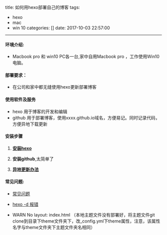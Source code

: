 title: 如何用hexo部署自己的博客
tags:
  - hexo
  - mac
  - win 10
categories: []
date: 2017-10-03 22:57:00
---
#### 环境介绍:
- Macbook pro 和 win10 PC各一台,家中自用Macbook pro ，工作使用Win10电脑。

#### 部署要求：
- 在公司和家中都无缝使用hexo更新部署博客



#### 使用软件及服务
- hexo 用于博客的开发和编辑
- github 用于部署博客，使用xxxx.github.io域名，方便易记。同时记录代码，方便异地下载更新

<!--more-->

#### 安装步骤

1. **[安装hexo](http://ibruce.info/2013/11/22/hexo-your-blog/)**
2. **安装github**,太简单了

3. **[异地更新办法](https://www.zhihu.com/question/21193762)**

#### 常见问题:

- [常见问题](http://xuanwo.org/2014/08/14/hexo-usual-problem/#%E6%9C%AC%E5%9C%B0%E6%B5%8F%E8%A7%88%E6%B2%A1%E9%97%AE%E9%A2%98%EF%BC%8CDeploy%E6%8A%A5%E9%94%99)

- [hexo -d 报错](https://www.zhihu.com/question/38219432)


- WARN No layout: index.html （本地主题文件没有部署好，将主题文件git clone到目录下theme文件夹下，改_config.yml下theme属性，注意，该属性名字与theme文件夹下主题文件夹名相同）